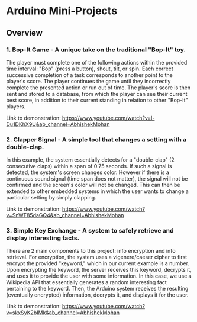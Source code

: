 # Arduino Mini-Projects

## Overview
### 1. Bop-It Game - A unique take on the traditional "Bop-It" toy. 
The player must complete one of the following actions within the provided time interval: "Bop" (press a button), shout, tilt, or spin. Each correct successive completion of a task corresponds to another point to the player's score. The player continues the game until they incorrectly complete the presented action or run out of time. The player's score is then sent and stored to a database, from which the player can see their current best score, in addition to their current standing in relation to other "Bop-It" players.

Link to demonstration: https://www.youtube.com/watch?v=l-Du1DKhX9U&ab_channel=AbhishekMohan

### 2. Clapper Signal - A simple tool that changes a setting with a double-clap. 
In this example, the system essentially detects for a "double-clap" (2 consecutive claps) within a span of 0.75 seconds. If such a signal is detected, the system's screen changes color. However if there is a continuous sound signal (time span does not matter), the signal will not be confirmed and the screen's color will not be changed. This can then be extended to other embedded systems in which the user wants to change a particular setting by simply clapping.

Link to demonstration: https://www.youtube.com/watch?v=SnWF85daGQ4&ab_channel=AbhishekMohan

### 3. Simple Key Exchange - A system to safely retrieve and display interesting facts.
There are 2 main components to this project: info encryption and info retrieval. For encryption, the system uses a vigenere/caeser cipher to first encrypt the provided "keyword," which in our current example is a number. Upon encrypting the keyword, the server receives this keyword, decrypts it, and uses it to provide the user with some information. In this case, we use a Wikipedia API that essentially generates a random interesting fact pertaining to the keyword. Then, the Arduino system receives the resulting (eventually encrypted) information, decrypts it, and displays it for the user.

Link to demonstration: https://www.youtube.com/watch?v=skxSyK2bIMk&ab_channel=AbhishekMohan
